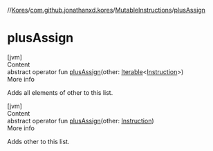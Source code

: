 //[Kores](../../index.md)/[com.github.jonathanxd.kores](../index.md)/[MutableInstructions](index.md)/[plusAssign](plus-assign.md)



# plusAssign  
[jvm]  
Content  
abstract operator fun [plusAssign](plus-assign.md)(other: [Iterable](https://kotlinlang.org/api/latest/jvm/stdlib/kotlin.collections/-iterable/index.html)<[Instruction](../-instruction/index.md)>)  
More info  


Adds all elements of other to this list.

  


[jvm]  
Content  
abstract operator fun [plusAssign](plus-assign.md)(other: [Instruction](../-instruction/index.md))  
More info  


Adds other to this list.

  



